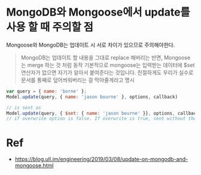 # MongoDB와 Mongoose에서 update를 사용 할 때 주의할 점
Mongoose와 MongoDB는 업데이트 시 서로 차이가 있으므로 주의해야한다.
>  MongoDB는 업데이트 할 내용을 그대로 replace 해버리는 반면, Mongoose는 merge 하는 것 처럼 동작
> 기본적으로 mongoose는 입력받는 데이터에 $set 연산자가 없으면 자기가 알아서 붙여준다는 것입니다. 친절하게도 우리가 실수로 문서를 통째로 덮어씌워버리는 걸 막아줄게라고 명시

```js
var query = { name: 'borne' };
Model.update(query, { name: 'jason bourne' }, options, callback)

// is sent as
Model.update(query, { $set: { name: 'jason bourne' }}, options, callback)
// if overwrite option is false. If overwrite is true, sent without the $set wrapper.
```



# Ref
- https://blog.ull.im/engineering/2019/03/08/update-on-mongodb-and-mongoose.html